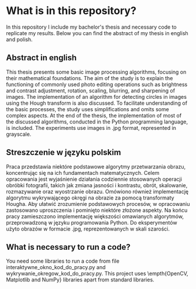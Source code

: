 # What is in this repository?
In this repository I include my bachelor's thesis and necessary code to replicate my results. Below you can find the abstract of my thesis in english and polish.

## Abstract in english
This thesis presents some basic image processing algorithms, focusing on their mathematical foundations. The aim of the study is to explain the functioning of commonly used photo editing operations such as brightness and contrast adjustment, rotation, scaling, blurring, and sharpening of images. The implementation of an algorithm for detecting circles in images using the Hough transform is also discussed. To facilitate understanding of the basic processes, the study uses simplifications and omits some complex aspects. At the end of the thesis, the implementation of most of the discussed algorithms, conducted in the Python programming language, is included. The experiments use images in .jpg format, represented in grayscale.

## Streszczenie w języku polskim
Praca przedstawia niektóre podstawowe algorytmy przetwarzania obrazu, koncentrując się na ich fundamentach matematycznych. Celem opracowania jest wyjaśnienie działania codziennie stosowanych operacji obróbki fotografii, takich jak zmiana jasności i kontrastu, obrót, skalowanie, rozmazywanie oraz wyostrzanie obrazu. Omówiono również implementację algorytmu wykrywającego okręgi na obrazie za pomocą transformaty Hougha. Aby ułatwić zrozumienie podstawowych procesów, w opracowaniu zastosowano uproszczenia i pominięto niektóre złożone aspekty. Na końcu pracy zamieszczono implementację większości omawianych algorytmów, przeprowadzoną w języku programowania Python. Do eksperymentów użyto obrazów w formacie .jpg, reprezentowanych w skali szarości.

## What is necessary to run a code?
You need some libraries to run a code from file interaktywne_okno_kod_do_pracy.py and wykrywanie_okregow_kod_do_pracy.py. This project uses \empth{OpenCV, Matplotlib and NumPy} libraries apart from standard libraries.  
